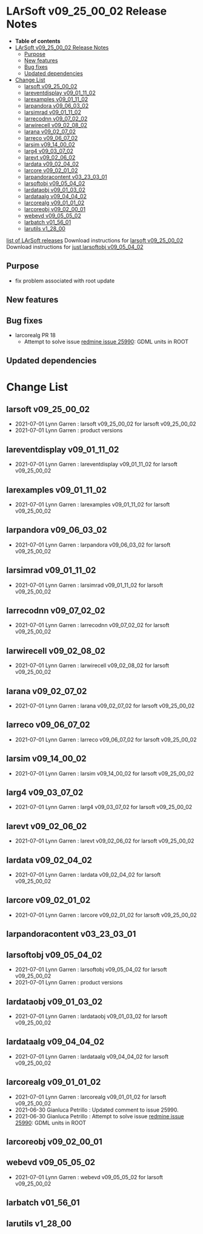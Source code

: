 LArSoft v09_25_00_02 Release Notes
=============================================================================

-   **Table of contents**
-   [LArSoft v09_25_00_02 Release Notes](#LArSoft-v09_25_00_02-Release-Notes)
    -   [Purpose](#Purpose)
    -   [New features](#New-features)
    -   [Bug fixes](#Bug-fixes)
    -   [Updated dependencies](#Updated-dependencies)
-   [Change List](#Change-List)
    -   [larsoft v09_25_00_02](#larsoft-v09_25_00_02)
    -   [lareventdisplay v09_01_11_02](#lareventdisplay-v09_01_11_02)
    -   [larexamples v09_01_11_02](#larexamples-v09_01_11_02)
    -   [larpandora v09_06_03_02](#larpandora-v09_06_03_02)
    -   [larsimrad v09_01_11_02](#larsimrad-v09_01_11_02)
    -   [larrecodnn v09_07_02_02](#larrecodnn-v09_07_02_02)
    -   [larwirecell v09_02_08_02](#larwirecell-v09_02_08_02)
    -   [larana v09_02_07_02](#larana-v09_02_07_02)
    -   [larreco v09_06_07_02](#larreco-v09_06_07_02)
    -   [larsim v09_14_00_02](#larsim-v09_14_00_02)
    -   [larg4 v09_03_07_02](#larg4-v09_03_07_02)
    -   [larevt v09_02_06_02](#larevt-v09_02_06_02)
    -   [lardata v09_02_04_02](#lardata-v09_02_04_02)
    -   [larcore v09_02_01_02](#larcore-v09_02_01_02)
    -   [larpandoracontent v03_23_03_01](#larpandoracontent-v03_23_03_01)
    -   [larsoftobj v09_05_04_02](#larsoftobj-v09_05_04_02)
    -   [lardataobj v09_01_03_02](#lardataobj-v09_01_03_02)
    -   [lardataalg v09_04_04_02](#lardataalg-v09_04_04_02)
    -   [larcorealg v09_01_01_02](#larcorealg-v09_01_01_02)
    -   [larcoreobj v09_02_00_01](#larcoreobj-v09_02_00_01)
    -   [webevd v09_05_05_02](#webevd-v09_05_05_02)
    -   [larbatch v01_56_01](#larbatch-v01_56_01)
    -   [larutils v1_28_00](#larutils-v1_28_00)

[list of LArSoft releases](LArSoft_release_list)
Download instructions for [larsoft v09_25_00_02](http://scisoft.fnal.gov/scisoft/bundles/larsoft/v09_25_00_02/larsoft-v09_25_00_02.html)
Download instructions for [just larsoftobj v09_05_04_02](http://scisoft.fnal.gov/scisoft/bundles/larsoftobj/v09_05_04_02/larsoftobj-v09_05_04_02.html)

Purpose
--------------------

-   fix problem associated with root update

New features
------------------------------

Bug fixes
------------------------

-   larcorealg PR 18
    -   Attempt to solve issue [redmine issue 25990](https://cdcvs.fnal.gov/redmine/issues/25990): GDML units in ROOT

Updated dependencies
----------------------------------------------

Change List
============================

larsoft v09_25_00_02
-------------------------------------------------

-   2021-07-01 Lynn Garren : larsoft v09_25_00_02 for larsoft v09_25_00_02
-   2021-07-01 Lynn Garren : product versions

lareventdisplay v09_01_11_02
-----------------------------------------------------------------

-   2021-07-01 Lynn Garren : lareventdisplay v09_01_11_02 for larsoft v09_25_00_02

larexamples v09_01_11_02
---------------------------------------------------------

-   2021-07-01 Lynn Garren : larexamples v09_01_11_02 for larsoft v09_25_00_02

larpandora v09_06_03_02
-------------------------------------------------------

-   2021-07-01 Lynn Garren : larpandora v09_06_03_02 for larsoft v09_25_00_02

larsimrad v09_01_11_02
-----------------------------------------------------

-   2021-07-01 Lynn Garren : larsimrad v09_01_11_02 for larsoft v09_25_00_02

larrecodnn v09_07_02_02
-------------------------------------------------------

-   2021-07-01 Lynn Garren : larrecodnn v09_07_02_02 for larsoft v09_25_00_02

larwirecell v09_02_08_02
---------------------------------------------------------

-   2021-07-01 Lynn Garren : larwirecell v09_02_08_02 for larsoft v09_25_00_02

larana v09_02_07_02
-----------------------------------------------

-   2021-07-01 Lynn Garren : larana v09_02_07_02 for larsoft v09_25_00_02

larreco v09_06_07_02
-------------------------------------------------

-   2021-07-01 Lynn Garren : larreco v09_06_07_02 for larsoft v09_25_00_02

larsim v09_14_00_02
-----------------------------------------------

-   2021-07-01 Lynn Garren : larsim v09_14_00_02 for larsoft v09_25_00_02

larg4 v09_03_07_02
---------------------------------------------

-   2021-07-01 Lynn Garren : larg4 v09_03_07_02 for larsoft v09_25_00_02

larevt v09_02_06_02
-----------------------------------------------

-   2021-07-01 Lynn Garren : larevt v09_02_06_02 for larsoft v09_25_00_02

lardata v09_02_04_02
-------------------------------------------------

-   2021-07-01 Lynn Garren : lardata v09_02_04_02 for larsoft v09_25_00_02

larcore v09_02_01_02
-------------------------------------------------

-   2021-07-01 Lynn Garren : larcore v09_02_01_02 for larsoft v09_25_00_02

larpandoracontent v03_23_03_01
---------------------------------------------------------------------

larsoftobj v09_05_04_02
-------------------------------------------------------

-   2021-07-01 Lynn Garren : larsoftobj v09_05_04_02 for larsoft v09_25_00_02
-   2021-07-01 Lynn Garren : product versions

lardataobj v09_01_03_02
-------------------------------------------------------

-   2021-07-01 Lynn Garren : lardataobj v09_01_03_02 for larsoft v09_25_00_02

lardataalg v09_04_04_02
-------------------------------------------------------

-   2021-07-01 Lynn Garren : lardataalg v09_04_04_02 for larsoft v09_25_00_02

larcorealg v09_01_01_02
-------------------------------------------------------

-   2021-07-01 Lynn Garren : larcorealg v09_01_01_02 for larsoft v09_25_00_02
-   2021-06-30 Gianluca Petrillo : Updated comment to issue 25990.
-   2021-06-30 Gianluca Petrillo : Attempt to solve issue [redmine issue 25990](https://cdcvs.fnal.gov/redmine/issues/25990): GDML units in ROOT

larcoreobj v09_02_00_01
-------------------------------------------------------

webevd v09_05_05_02
-----------------------------------------------

-   2021-07-01 Lynn Garren : webevd v09_05_05_02 for larsoft v09_25_00_02

larbatch v01_56_01
--------------------------------------------

larutils v1_28_00
------------------------------------------
